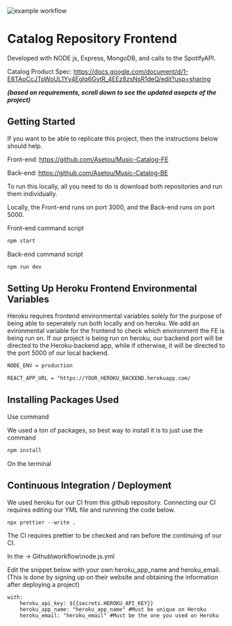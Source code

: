 ![example workflow](https://github.com/catalogTeam/CatalogRepoFE/actions/workflows/node.js.yml/badge.svg)

# Catalog Repository Frontend

Developed with NODE js, Express, MongoDB, and calls to the SpotifyAPI.

Catalog Product Spec: https://docs.google.com/document/d/1-E8TAoCcJTpWoUL1Yy4Eglq6GvtR_4EEz8zsNsR1deQ/edit?usp=sharing

***(based on requirements, scroll down to see the updated asepcts of the project)***

## Getting Started

If you want to be able to replicate this project, then the instructions below should help.
 
Front-end: https://github.com/Asetou/Music-Catalog-FE

Back-end: https://github.com/Asetou/Music-Catalog-BE

To run this locally, all you need to do is download both repositories and run them individually.

Locally, the Front-end runs on port 3000, and the Back-end runs on port 5000.

Front-end command script

```md
npm start
```

Back-end command script
```md
npm run dev
```

## Setting Up Heroku Frontend Environmental Variables

Heroku requires frontend environmental variables solely for the purpose of being able to seperately run both locally and on heroku.
We add an evironmental variable for the frontend to check which environment the FE is being run on. If our project is being run on heroku, our backend port will be directed to the Heroku-backend app, while if otherwise, it will be directed to the port 5000 of our local backend.

```md
NODE_ENV = production

REACT_APP_URL = "https://YOUR_HEROKU_BACKEND.herokuapp.com/
```

## Installing Packages Used

Use command 

We used a ton of packages, so best way to install it is to just use the command

```md
npm install
```

On the terminal

## Continuous Integration / Deployment

We used heroku for our CI from this github repository. Connecting our CI requires editing our YML file and runnning the code below.

```md
npx prettier --write .
```

The CI requires prettier to be checked and ran before the continuing of our CI.

In the -> Github\workflow\node.js.yml

Edit the snippet below with your own heroku_app_name and heroku_email. (This is done by signing up on their website and obtaining the information after deploying a project)

```
with:
    heroku_api_key: ${{secrets.HEROKU_API_KEY}}
    heroku_app_name: "heroku_app_name" #Must be unique on Heroku
    heroku_email: "heroku_email" #Must be the one you used on Heroku
```

